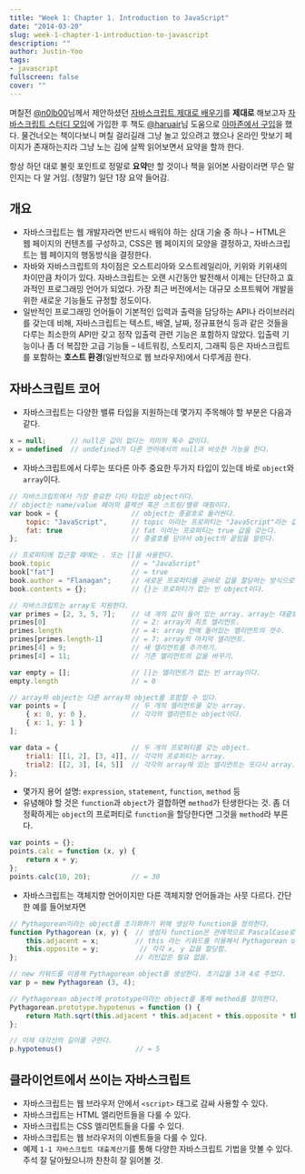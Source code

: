 ```yaml
---
title: "Week 1: Chapter 1. Introduction to JavaScript"
date: "2014-03-20"
slug: week-1-chapter-1-introduction-to-javascript
description: ""
author: Justin-Yoo
tags:
- javascript
fullscreen: false
cover: ""
---
```


며칠전 [@n0lb00](https://twitter.com/n0lb00)님께서 제안하셨던 [자바스크립트 제대로 배우기](http://nolboo.github.io/blog/2014/03/13/how-to-learn-javascript-properly/)를 **제대로** 해보고자 [자바스크립트 스터디 모임](https://www.facebook.com/groups/learnjsproperly/)에 가입한 후 책도 [@haruair](https://twitter.com/haruair)님 도움으로 [아마존에서 구입](http://www.amazon.com/gp/product/0596805527)을 했다. 물건너오는 책이다보니 며칠 걸리길래 그냥 놀고 있으려고 했으나 온라인 맛보기 페이지가 존재하는지라 그냥 노는 김에 살짝 읽어보면서 요약을 할까 한다.

항상 하던 대로 불릿 포인트로 정말로 **요약**만 할 것이나 책을 읽어본 사람이라면 무슨 말인지는 다 알 거임. (정말?) 일단 1장 요약 들어감.

## 개요

- 자바스크립트는 웹 개발자라면 반드시 배워야 하는 삼대 기술 중 하나 – HTML은 웹 페이지의 컨텐츠를 구성하고, CSS은 웹 페이지의 모양을 결정하고, 자바스크립트는 웹 페이지의 행동방식을 결정한다.
- 자바와 자바스크립트의 차이점은 오스트리아와 오스트레일리아, 키위와 키위새의 차이만큼 차이가 있다. 자바스크립트는 오랜 시간동안 발전해서 이제는 단단하고 효과적인 프로그래밍 언어가 되었다. 가장 최근 버전에서는 대규모 소프트웨어 개발을 위한 새로운 기능들도 규정할 정도이다.
- 일반적인 프로그래밍 언어들이 기본적인 입력과 출력을 담당하는 API나 라이브러리를 갖는데 비해, 자바스크립트는 텍스트, 배열, 날짜, 정규표현식 등과 같은 것들을 다루는 최소한의 API만 갖고 정작 입출력 관련 기능은 포함하지 않았다. 입출력 기능이나 좀 더 복잡한 고급 기능들 – 네트워킹, 스토리지, 그래픽 등은 자바스크립트를 포함하는 **호스트 환경**(일반적으로 웹 브라우저)에서 다루게끔 한다.

## 자바스크립트 코어

- 자바스크립트는 다양한 밸류 타입을 지원하는데 몇가지 주목해야 할 부분은 다음과 같다.

```js
x = null;      // null은 값이 없다는 의미의 특수 값이다.
x = undefined  // undefined가 다른 언어에서의 null과 비슷한 기능을 한다.

```

- 자바스크립트에서 다루는 또다른 아주 중요한 두가지 타입이 있는데 바로 `object`와 `array`이다.

```js
// 자바스크립트에서 가장 중요한 다타 타입은 object이다.
// object는 name/value 페어의 콜렉션 혹은 스트링/밸류 매핑이다.
var book = {                  // object는 중괄호로 둘러싼다.
    topic: "JavaScript",      // topic 이라는 프로퍼티는 "JavaScript"라는 값을 갖는다.
    fat: true                 // fat 이라는 프로퍼티는 true 값을 갖는다.
};                            // 중괄호를 닫아서 object의 끝임을 알린다.

// 프로퍼티에 접근할 때에는 . 또는 []을 사용한다.
book.topic                    // = "JavaScript"
book["fat"]                   // = true
book.author = "Flanagan";     // 새로운 프로퍼티를 곧바로 값을 할당하는 방식으로 해서 만들 수 있다.
book.contents = {};           // {}는 프로퍼티가 없는 빈 object이다.

// 자바스크립트는 array도 지원한다.
var primes = [2, 3, 5, 7];    // 네 개의 값이 들어 있는 array. array는 대괄호로 구분한다.
primes[0]                     // = 2: array의 최초 엘리먼트.
primes.length                 // = 4: array 안에 들어있는 엘리먼트의 갯수.
primes[primes.length-1]       // = 7: array의 마지막 엘리먼트.
primes[4] = 9;                // 새 엘리먼트를 추가하기.
primes[4] = 11;               // 기존 엘리먼트의 값을 바꾸기.

var empty = [];               // []는 엘리먼트가 없는 빈 array이다.
empty.length                  // = 0

// array와 object는 다른 array와 object를 포함할 수 있다.
var points = [                // 두 개의 엘리먼트를 갖는 array.
    { x: 0, y: 0 },           // 각각의 엘리먼트는 object이다.
    { x: 1, y: 1 }
];

var data = {                  // 두 개의 프로퍼티를 갖는 object.
    trial1: [[1, 2], [3, 4]], // 각각의 프로퍼티는 array.
    trial2: [[2, 3], [4, 5]]  // 각각의 array에 있는 엘리먼트는 또다시 array.
};

```

- 몇가지 용어 설명: `expression`, `statement`, `function`, `method` 등
- 유념해야 할 것은 `function`과 `object`가 결합하면 `method`가 탄생한다는 것. 좀 더 정확하게는 `object`의 프로퍼티로 `function`을 할당한다면 그것을 `method`라 부른다.

```js
var points = {};
points.calc = function (x, y) {
    return x + y;
};
points.calc(10, 20);          // = 30

```

- 자바스크립트는 객체지향 언어이지만 다른 객체지향 언어들과는 사뭇 다르다. 간단한 예를 들어보자면

```js
// Pythagorean이라는 object를 초기화하기 위해 생성자 function을 정의한다.
function Pythagorean (x, y) {  // 생성자 function은 관례적으로 PascalCase로 함.
    this.adjacent = x;         // this 라는 키워드를 이용해서 Pythagorean object의 adjacent, opposite 프로퍼티에
    this.opposite = y;          // 각각 x, y 값을 할당함.
};                             // 리턴값은 필요 없음.

// new 키워드를 이용해 Pythagorean object를 생성한다. 초기값을 3과 4로 주었다.
var p = new Pythagorean (3, 4);

// Pythagorean object에 prototype이라는 object를 통해 method를 정의한다.
Pythagorean.prototype.hypotenus = function () {
    return Math.sqrt(this.adjacent * this.adjacent + this.opposite * this.opposite);
};

// 이제 대각선의 길이를 구한다.
p.hypotenus()                  // = 5

```

## 클라이언트에서 쓰이는 자바스크립트

- 자바스크립트는 웹 브라우저 안에서 `<script>` 태그로 감싸 사용할 수 있다.
- 자바스크립트는 HTML 엘리먼트들을 다룰 수 있다.
- 자바스크립트는 CSS 엘리먼트들을 다룰 수 있다.
- 자바스크립트는 웹 브라우저의 이벤트들을 다룰 수 있다.
- 예제 `1-1 자바스크립트 대출계산기`를 통해 다양한 자바스크립트 기법을 맛볼 수 있다. 주석 잘 달아뒀으니까 찬찬히 잘 읽어볼 것.

